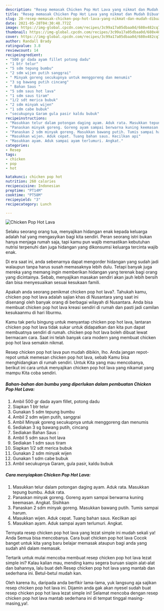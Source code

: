 ```yaml
---
description: "Resep memasak Chicken Pop Hot Lava yang nikmat dan Mudah Dibuat"
title: "Resep memasak Chicken Pop Hot Lava yang nikmat dan Mudah Dibuat"
slug: 28-resep-memasak-chicken-pop-hot-lava-yang-nikmat-dan-mudah-dibuat
date: 2021-05-28T04:30:48.772Z
image: https://img-global.cpcdn.com/recipes/3c99a17a05dbaa0d/680x482cq70/chicken-pop-hot-lava-foto-resep-utama.jpg
thumbnail: https://img-global.cpcdn.com/recipes/3c99a17a05dbaa0d/680x482cq70/chicken-pop-hot-lava-foto-resep-utama.jpg
cover: https://img-global.cpcdn.com/recipes/3c99a17a05dbaa0d/680x482cq70/chicken-pop-hot-lava-foto-resep-utama.jpg
author: Randall Brady
ratingvalue: 3.8
reviewcount: 14
recipeingredient:
- "500 gr dada ayam fillet potong dadu"
- "1 btr telur"
- "5 sdm tepung bumbu"
- "2 sdm wijen putih sanggrai"
- " Minyak goreng secukupnya untuk menggoreng dan menumis"
- "3 sg bawang putih cincang"
- " Bahan Saus "
- "5 sdm saus hot lava"
- "1 sdm saus tiram"
- "1/2 sdt merica bubuk"
- "2 sdm minyak wijen"
- "1 sdm cabe bubuk"
- "secukupnya Garam gula pasir kaldu bubuk"
recipeinstructions:
- "Masukkan telur dalam potongan daging ayam. Aduk rata. Masukkan tepung bumbu. Aduk rata."
- "Panaskan minyak goreng. Goreng ayam sampai berwarna kuning keemasan. Angkat. Sisihkan"
- "Panaskan 2 sdm minyak goreng. Masukkan bawang putih. Tumis sampai harum."
- "Masukkan wijen. Aduk cepat. Tuang bahan saus. Kecilkan api"
- "Masukkan ayam. Aduk sampai ayam terlumuri. Angkat."
categories:
- Resep
tags:
- chicken
- pop
- hot

katakunci: chicken pop hot 
nutrition: 260 calories
recipecuisine: Indonesian
preptime: "PT14M"
cooktime: "PT58M"
recipeyield: "3"
recipecategory: Lunch

---
```



![Chicken Pop Hot Lava](https://img-global.cpcdn.com/recipes/3c99a17a05dbaa0d/680x482cq70/chicken-pop-hot-lava-foto-resep-utama.jpg)

Selaku seorang orang tua, menyajikan hidangan enak kepada keluarga adalah hal yang mengasyikan bagi kita sendiri. Peran seorang istri bukan hanya menjaga rumah saja, tapi kamu pun wajib memastikan kebutuhan nutrisi terpenuhi dan juga hidangan yang dikonsumsi keluarga tercinta wajib enak.

Di era  saat ini, anda sebenarnya dapat mengorder hidangan yang sudah jadi walaupun tanpa harus susah memasaknya lebih dulu. Tetapi banyak juga mereka yang memang ingin memberikan hidangan yang terenak bagi orang yang dicintainya. Sebab, menyajikan masakan sendiri akan jauh lebih bersih dan bisa menyesuaikan sesuai kesukaan famili. 



Apakah anda seorang penikmat chicken pop hot lava?. Tahukah kamu, chicken pop hot lava adalah sajian khas di Nusantara yang saat ini disenangi oleh banyak orang di berbagai wilayah di Nusantara. Anda bisa membuat chicken pop hot lava kreasi sendiri di rumah dan pasti jadi camilan kesukaanmu di hari liburmu.

Kamu tak perlu bingung untuk menyantap chicken pop hot lava, lantaran chicken pop hot lava tidak sukar untuk didapatkan dan kita pun dapat membuatnya sendiri di rumah. chicken pop hot lava boleh dibuat lewat bermacam cara. Saat ini telah banyak cara modern yang membuat chicken pop hot lava semakin nikmat.

Resep chicken pop hot lava pun mudah dibikin, lho. Anda jangan repot-repot untuk memesan chicken pop hot lava, sebab Kamu bisa menghidangkan di rumah sendiri. Untuk Kita yang mau mencobanya, berikut ini cara untuk menyajikan chicken pop hot lava yang nikamat yang mampu Kita coba sendiri.

<!--inarticleads1-->

##### Bahan-bahan dan bumbu yang diperlukan dalam pembuatan Chicken Pop Hot Lava:

1. Ambil 500 gr dada ayam fillet, potong dadu
1. Siapkan 1 btr telur
1. Gunakan 5 sdm tepung bumbu
1. Ambil 2 sdm wijen putih, sanggrai
1. Ambil  Minyak goreng secukupnya untuk menggoreng dan menumis
1. Sediakan 3 sg bawang putih, cincang
1. Sediakan  Bahan Saus :
1. Ambil 5 sdm saus hot lava
1. Sediakan 1 sdm saus tiram
1. Siapkan 1/2 sdt merica bubuk
1. Gunakan 2 sdm minyak wijen
1. Gunakan 1 sdm cabe bubuk
1. Ambil secukupnya Garam, gula pasir, kaldu bubuk




<!--inarticleads2-->

##### Cara menyiapkan Chicken Pop Hot Lava:

1. Masukkan telur dalam potongan daging ayam. Aduk rata. Masukkan tepung bumbu. Aduk rata.
1. Panaskan minyak goreng. Goreng ayam sampai berwarna kuning keemasan. Angkat. Sisihkan
1. Panaskan 2 sdm minyak goreng. Masukkan bawang putih. Tumis sampai harum.
1. Masukkan wijen. Aduk cepat. Tuang bahan saus. Kecilkan api
1. Masukkan ayam. Aduk sampai ayam terlumuri. Angkat.




Ternyata resep chicken pop hot lava yang lezat simple ini mudah sekali ya! Anda Semua bisa mencobanya. Cara buat chicken pop hot lava Cocok banget untuk kita yang baru belajar memasak ataupun bagi anda yang sudah ahli dalam memasak.

Tertarik untuk mulai mencoba membuat resep chicken pop hot lava lezat simple ini? Kalau kalian mau, mending kamu segera buruan siapin alat-alat dan bahannya, lalu buat deh Resep chicken pop hot lava yang mantab dan sederhana ini. Betul-betul mudah kan. 

Oleh karena itu, daripada anda berfikir lama-lama, yuk langsung aja sajikan resep chicken pop hot lava ini. Dijamin anda gak akan nyesel sudah buat resep chicken pop hot lava lezat simple ini! Selamat mencoba dengan resep chicken pop hot lava mantab sederhana ini di tempat tinggal masing-masing,ya!.

